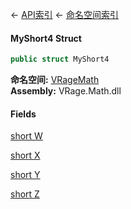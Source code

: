 ← [API索引](Api-Index) ← [命名空间索引](Namespace-Index)

#### MyShort4 Struct

```csharp
public struct MyShort4
```

**命名空间:** [VRageMath](VRageMath)  
**Assembly:** VRage.Math.dll

#### Fields

[short W](VRageMath.MyShort4.W)

> 

[short X](VRageMath.MyShort4.X)

> 

[short Y](VRageMath.MyShort4.Y)

> 

[short Z](VRageMath.MyShort4.Z)

> 

